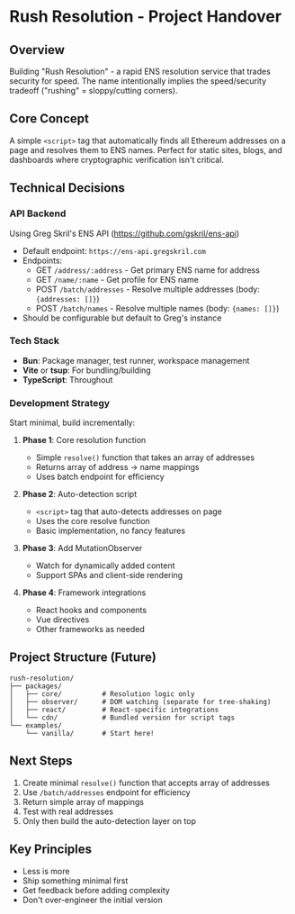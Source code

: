 # Rush Resolution - Project Handover

## Overview
Building "Rush Resolution" - a rapid ENS resolution service that trades security for speed. The name intentionally implies the speed/security tradeoff ("rushing" = sloppy/cutting corners).

## Core Concept
A simple `<script>` tag that automatically finds all Ethereum addresses on a page and resolves them to ENS names. Perfect for static sites, blogs, and dashboards where cryptographic verification isn't critical.

## Technical Decisions

### API Backend
Using Greg Skril's ENS API (https://github.com/gskril/ens-api)
- Default endpoint: `https://ens-api.gregskril.com`
- Endpoints:
  - GET `/address/:address` - Get primary ENS name for address
  - GET `/name/:name` - Get profile for ENS name
  - POST `/batch/addresses` - Resolve multiple addresses (body: `{addresses: []}`)
  - POST `/batch/names` - Resolve multiple names (body: `{names: []}`)
- Should be configurable but default to Greg's instance

### Tech Stack
- **Bun**: Package manager, test runner, workspace management
- **Vite** or **tsup**: For bundling/building
- **TypeScript**: Throughout

### Development Strategy
Start minimal, build incrementally:

1. **Phase 1**: Core resolution function
   - Simple `resolve()` function that takes an array of addresses
   - Returns array of address → name mappings
   - Uses batch endpoint for efficiency

2. **Phase 2**: Auto-detection script
   - `<script>` tag that auto-detects addresses on page
   - Uses the core resolve function
   - Basic implementation, no fancy features

3. **Phase 3**: Add MutationObserver
   - Watch for dynamically added content
   - Support SPAs and client-side rendering

4. **Phase 4**: Framework integrations
   - React hooks and components
   - Vue directives
   - Other frameworks as needed

## Project Structure (Future)
```
rush-resolution/
├── packages/
│   ├── core/          # Resolution logic only
│   ├── observer/      # DOM watching (separate for tree-shaking)
│   ├── react/         # React-specific integrations
│   └── cdn/           # Bundled version for script tags
└── examples/
    └── vanilla/       # Start here!
```

## Next Steps
1. Create minimal `resolve()` function that accepts array of addresses
2. Use `/batch/addresses` endpoint for efficiency
3. Return simple array of mappings
4. Test with real addresses
5. Only then build the auto-detection layer on top

## Key Principles
- Less is more
- Ship something minimal first
- Get feedback before adding complexity
- Don't over-engineer the initial version